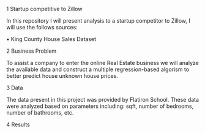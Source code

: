 1	Startup competitive to Zillow

In this repository I will present analysis to a startup competitor to Zillow, I will use the follows sources:

•	King County House Sales Dataset

2	Business Problem

To assist a company to enter the online Real Estate business we will analyze the available data and construct a multiple regression-based algorism to better predict house unknown house prices.

3	Data

The data present in this project was provided by Flatiron School. These data were analyzed based on parameters  including: sqft, number of bedrooms, number of bathrooms, etc.  

4       Results 
